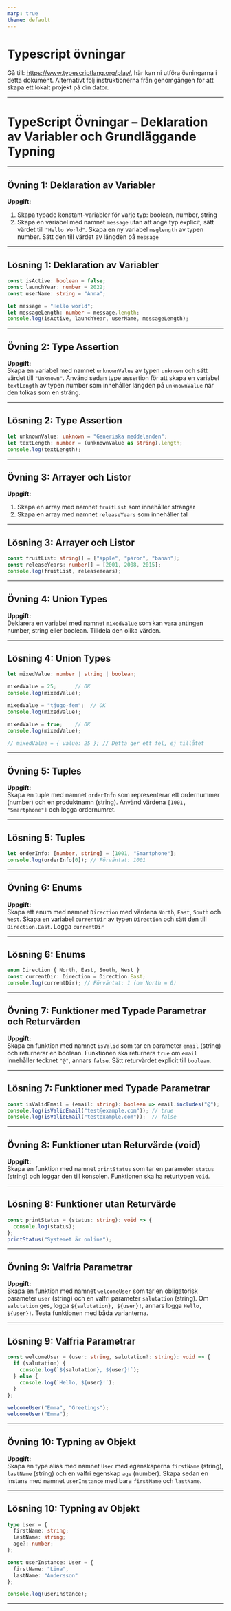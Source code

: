 ```yaml
---
marp: true
theme: default
---
```

# Typescript övningar
Gå till: https://www.typescriptlang.org/play/, här kan ni utföra övningarna i detta dokument. Alternativt följ instruktionerna från genomgången för att skapa ett lokalt projekt på din dator.

---

# TypeScript Övningar – Deklaration av Variabler och Grundläggande Typning

---

## Övning 1: Deklaration av Variabler

**Uppgift:**  
1. Skapa typade konstant-variabler för varje typ: boolean, number, string
4. Skapa en variabel med namnet `message` utan att ange typ explicit, sätt värdet till `"Hello World"`. Skapa en ny variabel `msglength` av typen number. Sätt den till värdet av längden på `message`

---

## Lösning 1: Deklaration av Variabler

```typescript
const isActive: boolean = false;
const launchYear: number = 2022;
const userName: string = "Anna";

let message = "Hello world";
let messageLength: number = message.length;
console.log(isActive, launchYear, userName, messageLength);
```

---

## Övning 2: Type Assertion

**Uppgift:**  
Skapa en variabel med namnet `unknownValue` av typen `unknown` och sätt värdet till `"Unknown"`. Använd sedan type assertion för att skapa en variabel `textLength` av typen number som innehåller längden på `unknownValue` när den tolkas som en sträng.

---

## Lösning 2: Type Assertion

```typescript
let unknownValue: unknown = "Generiska meddelanden";
let textLength: number = (unknownValue as string).length;
console.log(textLength);
```

---

## Övning 3: Arrayer och Listor

**Uppgift:**  
1. Skapa en array med namnet `fruitList` som innehåller strängar
2. Skapa en array med namnet `releaseYears` som innehåller tal

---

## Lösning 3: Arrayer och Listor

```typescript
const fruitList: string[] = ["äpple", "päron", "banan"];
const releaseYears: number[] = [2001, 2008, 2015];
console.log(fruitList, releaseYears);
```

---

## Övning 4: Union Types

**Uppgift:**  
Deklarera en variabel med namnet `mixedValue` som kan vara antingen number, string eller boolean. Tilldela den olika värden.

---

## Lösning 4: Union Types

```typescript
let mixedValue: number | string | boolean;

mixedValue = 25;      // OK
console.log(mixedValue);

mixedValue = "tjugo-fem";  // OK
console.log(mixedValue);

mixedValue = true;    // OK
console.log(mixedValue);

// mixedValue = { value: 25 }; // Detta ger ett fel, ej tillåtet
```

---

## Övning 5: Tuples

**Uppgift:**  
Skapa en tuple med namnet `orderInfo` som representerar ett ordernummer (number) och en produktnamn (string). Använd värdena `[1001, "Smartphone"]` och logga ordernumret.

---

## Lösning 5: Tuples

```typescript
let orderInfo: [number, string] = [1001, "Smartphone"];
console.log(orderInfo[0]); // Förväntat: 1001
```

---

## Övning 6: Enums

**Uppgift:**  
Skapa ett enum med namnet `Direction` med värdena `North`, `East`, `South` och `West`. Skapa en variabel `currentDir` av typen `Direction` och sätt den till `Direction.East`. Logga `currentDir`

---

## Lösning 6: Enums

```typescript
enum Direction { North, East, South, West }
const currentDir: Direction = Direction.East;
console.log(currentDir); // Förväntat: 1 (om North = 0)
```

---

## Övning 7: Funktioner med Typade Parametrar och Returvärden

**Uppgift:**  
Skapa en funktion med namnet `isValid` som tar en parameter `email` (string) och returnerar en boolean. Funktionen ska returnera `true` om `email` innehåller tecknet `"@"`, annars `false`. Sätt returvärdet explicit till `boolean`.

---

## Lösning 7: Funktioner med Typade Parametrar

```typescript
const isValidEmail = (email: string): boolean => email.includes("@");
console.log(isValidEmail("test@example.com")); // true
console.log(isValidEmail("testexample.com"));  // false
```

---

## Övning 8: Funktioner utan Returvärde (void)

**Uppgift:**  
Skapa en funktion med namnet `printStatus` som tar en parameter `status` (string) och loggar den till konsolen. Funktionen ska ha returtypen `void`.

---

## Lösning 8: Funktioner utan Returvärde

```typescript
const printStatus = (status: string): void => {
  console.log(status);
};
printStatus("Systemet är online");
```

---

## Övning 9: Valfria Parametrar

**Uppgift:**  
Skapa en funktion med namnet `welcomeUser` som tar en obligatorisk parameter `user` (string) och en valfri parameter `salutation` (string). Om `salutation` ges, logga `${salutation}, ${user}!`, annars logga `Hello, ${user}!`. Testa funktionen med båda varianterna.

---

## Lösning 9: Valfria Parametrar

```typescript
const welcomeUser = (user: string, salutation?: string): void => {
  if (salutation) {
    console.log(`${salutation}, ${user}!`);
  } else {
    console.log(`Hello, ${user}!`);
  }
};

welcomeUser("Emma", "Greetings");
welcomeUser("Emma");
```

---

## Övning 10: Typning av Objekt

**Uppgift:**  
Skapa en type alias med namnet `User` med egenskaperna `firstName` (string), `lastName` (string) och en valfri egenskap `age` (number). Skapa sedan en instans med namnet `userInstance` med bara `firstName` och `lastName`.

---

## Lösning 10: Typning av Objekt

```typescript
type User = {
  firstName: string;
  lastName: string;
  age?: number;
};

const userInstance: User = {
  firstName: "Lina",
  lastName: "Andersson"
};

console.log(userInstance);
```
---


